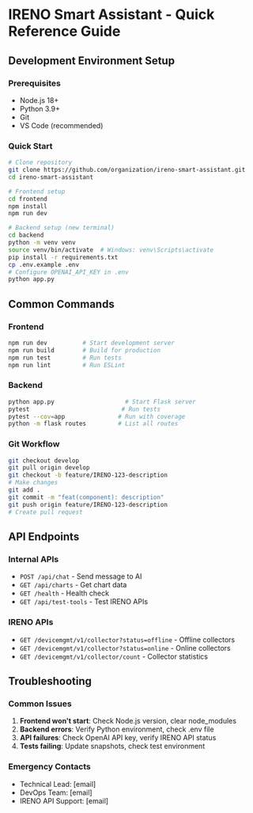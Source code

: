 # IRENO Smart Assistant - Quick Reference Guide

## Development Environment Setup

### Prerequisites
- Node.js 18+
- Python 3.9+
- Git
- VS Code (recommended)

### Quick Start
```bash
# Clone repository
git clone https://github.com/organization/ireno-smart-assistant.git
cd ireno-smart-assistant

# Frontend setup
cd frontend
npm install
npm run dev

# Backend setup (new terminal)
cd backend
python -m venv venv
source venv/bin/activate  # Windows: venv\Scripts\activate
pip install -r requirements.txt
cp .env.example .env
# Configure OPENAI_API_KEY in .env
python app.py
```

## Common Commands

### Frontend
```bash
npm run dev          # Start development server
npm run build        # Build for production
npm run test         # Run tests
npm run lint         # Run ESLint
```

### Backend
```bash
python app.py                    # Start Flask server
pytest                          # Run tests
pytest --cov=app               # Run with coverage
python -m flask routes         # List all routes
```

### Git Workflow
```bash
git checkout develop
git pull origin develop
git checkout -b feature/IRENO-123-description
# Make changes
git add .
git commit -m "feat(component): description"
git push origin feature/IRENO-123-description
# Create pull request
```

## API Endpoints

### Internal APIs
- `POST /api/chat` - Send message to AI
- `GET /api/charts` - Get chart data
- `GET /health` - Health check
- `GET /api/test-tools` - Test IRENO APIs

### IRENO APIs
- `GET /devicemgmt/v1/collector?status=offline` - Offline collectors
- `GET /devicemgmt/v1/collector?status=online` - Online collectors
- `GET /devicemgmt/v1/collector/count` - Collector statistics

## Troubleshooting

### Common Issues
1. **Frontend won't start**: Check Node.js version, clear node_modules
2. **Backend errors**: Verify Python environment, check .env file
3. **API failures**: Check OpenAI API key, verify IRENO API status
4. **Tests failing**: Update snapshots, check test environment

### Emergency Contacts
- Technical Lead: [email]
- DevOps Team: [email]
- IRENO API Support: [email]
